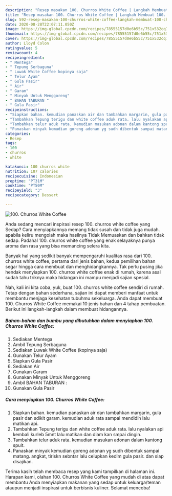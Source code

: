 ```yaml
---
description: "Resep masakan 100. Churros White Coffee | Langkah Membuat 100. Churros White Coffee Yang Sempurna"
title: "Resep masakan 100. Churros White Coffee | Langkah Membuat 100. Churros White Coffee Yang Sempurna"
slug: 592-resep-masakan-100-churros-white-coffee-langkah-membuat-100-churros-white-coffee-yang-sempurna
date: 2020-08-28T22:07:11.050Z
image: https://img-global.cpcdn.com/recipes/78555157d0e6b55c/751x532cq70/100-churros-white-coffee-foto-resep-utama.jpg
thumbnail: https://img-global.cpcdn.com/recipes/78555157d0e6b55c/751x532cq70/100-churros-white-coffee-foto-resep-utama.jpg
cover: https://img-global.cpcdn.com/recipes/78555157d0e6b55c/751x532cq70/100-churros-white-coffee-foto-resep-utama.jpg
author: Lloyd Colon
ratingvalue: 5
reviewcount: 4
recipeingredient:
- " Mentega"
- " Tepung Serbaguna"
- " Luwak White Coffee kopinya saja"
- " Telur Ayam"
- " Gula Pasir"
- " Air"
- " Garam"
- " Minyak Untuk Menggoreng"
- " BAHAN TABURAN "
- " Gula Pasir"
recipeinstructions:
- "Siapkan bahan. kemudian panaskan air dan tambahkan margarin, gula pasir dan sdikit garam. kemudian aduk rata sampai mendidih lalu matikan api."
- "Tambahkan Tepung terigu dan white coffee aduk rata. lalu nyalakan api kembali kurleb 5mnt lalu matikan dan diam kan smpai dingin."
- "Tambahkan telur aduk rata. kemudian masukan adonan dalam kantong spuit."
- "Panaskan minyak kemudian goreng adonan yg sudh dibentuk sampai matang. angkat, tiriskn sebntar lalu celupkan kedlm gula pasir. dan siap disajikan."
categories:
- Resep
tags:
- 100
- churros
- white

katakunci: 100 churros white 
nutrition: 107 calories
recipecuisine: Indonesian
preptime: "PT31M"
cooktime: "PT50M"
recipeyield: "3"
recipecategory: Dessert

---
```



![100. Churros White Coffee](https://img-global.cpcdn.com/recipes/78555157d0e6b55c/751x532cq70/100-churros-white-coffee-foto-resep-utama.jpg)

Anda sedang mencari inspirasi resep 100. churros white coffee yang Sedap? Cara menyiapkannya memang tidak susah dan tidak juga mudah. apabila keliru mengolah maka hasilnya Tidak Memuaskan dan bahkan tidak sedap. Padahal 100. churros white coffee yang enak selayaknya punya aroma dan rasa yang bisa memancing selera kita.



Banyak hal yang sedikit banyak mempengaruhi kualitas rasa dari 100. churros white coffee, pertama dari jenis bahan, kedua pemilihan bahan segar hingga cara membuat dan menghidangkannya. Tak perlu pusing jika hendak menyiapkan 100. churros white coffee enak di rumah, karena asal sudah tahu triknya maka hidangan ini mampu menjadi sajian spesial.


Nah, kali ini kita coba, yuk, buat 100. churros white coffee sendiri di rumah. Tetap dengan bahan sederhana, sajian ini dapat memberi manfaat untuk membantu menjaga kesehatan tubuhmu sekeluarga. Anda dapat membuat 100. Churros White Coffee memakai 10 jenis bahan dan 4 tahap pembuatan. Berikut ini langkah-langkah dalam membuat hidangannya.

<!--inarticleads1-->

##### Bahan-bahan dan bumbu yang dibutuhkan dalam menyiapkan 100. Churros White Coffee:

1. Sediakan  Mentega
1. Ambil  Tepung Serbaguna
1. Sediakan  Luwak White Coffee (kopinya saja)
1. Gunakan  Telur Ayam
1. Siapkan  Gula Pasir
1. Sediakan  Air
1. Gunakan  Garam
1. Gunakan  Minyak Untuk Menggoreng
1. Ambil  BAHAN TABURAN :
1. Gunakan  Gula Pasir




<!--inarticleads2-->

##### Cara menyiapkan 100. Churros White Coffee:

1. Siapkan bahan. kemudian panaskan air dan tambahkan margarin, gula pasir dan sdikit garam. kemudian aduk rata sampai mendidih lalu matikan api.
1. Tambahkan Tepung terigu dan white coffee aduk rata. lalu nyalakan api kembali kurleb 5mnt lalu matikan dan diam kan smpai dingin.
1. Tambahkan telur aduk rata. kemudian masukan adonan dalam kantong spuit.
1. Panaskan minyak kemudian goreng adonan yg sudh dibentuk sampai matang. angkat, tiriskn sebntar lalu celupkan kedlm gula pasir. dan siap disajikan.




Terima kasih telah membaca resep yang kami tampilkan di halaman ini. Harapan kami, olahan 100. Churros White Coffee yang mudah di atas dapat membantu Anda menyiapkan makanan yang sedap untuk keluarga/teman ataupun menjadi inspirasi untuk berbisnis kuliner. Selamat mencoba!
